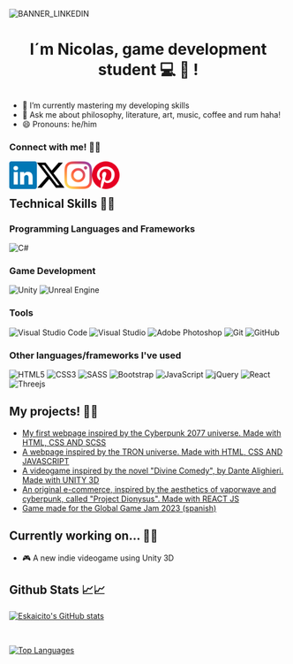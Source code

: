 ![BANNER_LINKEDIN](https://github.com/Eskaicito/Eskaicito/assets/94655835/85681725-d9b3-4f93-ae4f-56884c9c99b0.png)
<h1 align="center" style = "top=400px">
  
I´m Nicolas, game development student 💻 :art: !
</h1>

- 🌱 I’m currently mastering my developing skills
- 💬 Ask me about philosophy, literature, art, music, coffee and rum haha!
- 😄 Pronouns: he/him


### Connect with me! 🤝🤝

<!--[<img align="left" alt="N7Bard | Twitter" width="50px" src="https://logodownload.org/wp-content/uploads/2014/09/twitter-logo-3.png" />][twitter]
[<img align="left" alt="nico_sm26 | Instagram" width="50px" src="https://icones.pro/wp-content/uploads/2021/02/instagram-logo-icone5.png" />][instagram]
[<img align="left" alt="eskaicito | Pinterest" width="50px" src="https://graffica.info/wp-content/uploads/2017/08/badgeRGB.png" />][pinterest]-->
[<img align="left" alt="Nicolas Saldeno | LinkedIn" width="50px" src="https://raw.githubusercontent.com/CLorant/readme-social-icons/main/large/colored/linkedin.svg" />][linkedin]
[<img align="left" alt="Nicolas Saldeno | LinkedIn" width="50px" src="https://raw.githubusercontent.com/CLorant/readme-social-icons/main/large/colored/twitter-x.svg" />][twitter]
[<img align="left" alt="Nicolas Saldeno | LinkedIn" width="50px" src="https://raw.githubusercontent.com/CLorant/readme-social-icons/main/large/colored/instagram.svg" />][instagram]
[<img align="left" alt="Nicolas Saldeno | LinkedIn" width="50px" src="https://raw.githubusercontent.com/CLorant/readme-social-icons/main/large/colored/pinterest.svg" />][pinterest]







<br /> 
<br /> 

<!--Languages and Tools! 💻💻

<img align="left" alt="HTML5" width="50px" src="https://raw.githubusercontent.com/github/explore/80688e429a7d4ef2fca1e82350fe8e3517d3494d/topics/html/html.png" />
<img align="left" alt="CSS3" width="50px" src="https://raw.githubusercontent.com/github/explore/80688e429a7d4ef2fca1e82350fe8e3517d3494d/topics/css/css.png" />
<img align="left" alt="Sass" width="50px" src="https://raw.githubusercontent.com/github/explore/80688e429a7d4ef2fca1e82350fe8e3517d3494d/topics/sass/sass.png" />
<img align="left" alt="JavaScript" width="50px" src="https://raw.githubusercontent.com/github/explore/80688e429a7d4ef2fca1e82350fe8e3517d3494d/topics/javascript/javascript.png" />
<img align="left" alt="React" width="50px" src="https://www.interside.cl/wp-content/uploads/2020/03/c-4.svg"/> 
<img align="left" alt="React" width="50px" src="https://raw.githubusercontent.com/github/explore/80688e429a7d4ef2fca1e82350fe8e3517d3494d/topics/react/react.png" />
<img align="left" alt="Visual Studio Code" width="50px" src="https://raw.githubusercontent.com/github/explore/80688e429a7d4ef2fca1e82350fe8e3517d3494d/topics/visual-studio-code/visual-studio-code.png" />
<img align="left" alt="Unity" width="50px" src="https://www.svgrepo.com/show/331626/unity.svg"  />
<img align="left" alt="Photoshop" width="50px" src="https://user-images.githubusercontent.com/94655835/179292865-fbce6816-d2d1-4be4-b3eb-69abd521ed75.png"  />

<br />
<br /> -->
## Technical Skills 📝📝

### Programming Languages and Frameworks
![C#](https://img.shields.io/badge/c%23-%23239120.svg?style=for-the-badge&logo=c-sharp&logoColor=white)
### Game Development
![Unity](https://img.shields.io/badge/unity-%23000000.svg?style=for-the-badge&logo=unity&logoColor=white)
![Unreal Engine](https://img.shields.io/badge/unrealengine-%23313131.svg?style=for-the-badge&logo=unrealengine&logoColor=white)
### Tools
![Visual Studio Code](https://img.shields.io/badge/Visual%20Studio%20Code-0078d7.svg?style=for-the-badge&logo=visual-studio-code&logoColor=white)
![Visual Studio](https://img.shields.io/badge/Visual%20Studio-5C2D91.svg?style=for-the-badge&logo=visual-studio&logoColor=white)
![Adobe Photoshop](https://img.shields.io/badge/adobe%20photoshop-%2331A8FF.svg?style=for-the-badge&logo=adobe%20photoshop&logoColor=white)
![Git](https://img.shields.io/badge/git-%23F05033.svg?style=for-the-badge&logo=git&logoColor=white)
![GitHub](https://img.shields.io/badge/github-%23121011.svg?style=for-the-badge&logo=github&logoColor=white)
### Other languages/frameworks I've used
![HTML5](https://img.shields.io/badge/html5-%23E34F26.svg?style=for-the-badge&logo=html5&logoColor=white)
![CSS3](https://img.shields.io/badge/css3-%231572B6.svg?style=for-the-badge&logo=css3&logoColor=white)
![SASS](https://img.shields.io/badge/SASS-hotpink.svg?style=for-the-badge&logo=SASS&logoColor=white)
![Bootstrap](https://img.shields.io/badge/bootstrap-%23563D7C.svg?style=for-the-badge&logo=bootstrap&logoColor=white)
![JavaScript](https://img.shields.io/badge/javascript-%23323330.svg?style=for-the-badge&logo=javascript&logoColor=%23F7DF1E)
![jQuery](https://img.shields.io/badge/jquery-%230769AD.svg?style=for-the-badge&logo=jquery&logoColor=white)
![React](https://img.shields.io/badge/react-%2320232a.svg?style=for-the-badge&logo=react&logoColor=%2361DAFB)
![Threejs](https://img.shields.io/badge/threejs-black?style=for-the-badge&logo=three.js&logoColor=white)



## My projects! 🥇🥇

- [My first webpage inspired by the Cyberpunk 2077 universe. Made with HTML, CSS AND SCSS](https://eskaicito.github.io/samuraiband/)
- [A webpage inspired by the TRON universe. Made with HTML, CSS AND JAVASCRIPT](https://proyectotron.000webhostapp.com/index.html)
- [A videogame inspired by the novel "Divine Comedy", by Dante Alighieri. Made with UNITY 3D](https://github.com/Eskaicito/finalproyectAlvarezSaldeno.git)
- [An original e-commerce, inspired by the aesthetics of vaporwave and cyberpunk, called "Project Dionysus". Made with REACT JS](https://github.com/Eskaicito/project-dionysus)
- [Game made for the Global Game Jam 2023 (spanish)](https://globalgamejam.org/2023/games/saknes-9)

## Currently working on... 🔧🔨

- 🎮 A new indie videogame using Unity 3D




## Github Stats 📈📈

[![Eskaicito's GitHub stats](https://github-readme-stats.vercel.app/api?username=eskaicito&show_icons=true&theme=radical)](https://github.com/anuraghazra/github-readme-stats)

<br /> 

[![Top Languages](https://github-readme-stats.vercel.app/api/top-langs/?username=eskaicito&langs_count=8&theme=radical&layout=compact)](https://github.com/eskaicito/github-readme-stats)

<br />
<br />




[linkedin]: https://www.linkedin.com/in/nicolas-salde%C3%B1o-ba8119206/
[twitter]: https://x.com/N7Bard
[instagram]: https://www.instagram.com/nico_sm26/
[pinterest]: https://ar.pinterest.com/Eskaicito/
